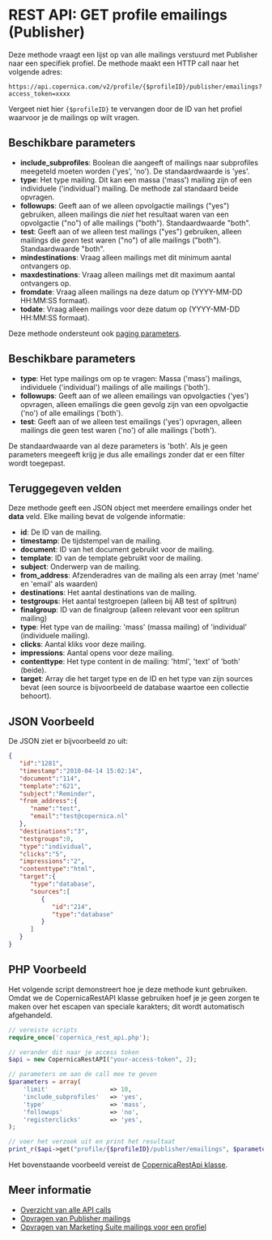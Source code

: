 # REST API: GET profile emailings (Publisher)

Deze methode vraagt een lijst op van alle mailings verstuurd met Publisher 
naar een specifiek profiel. 
De methode maakt een HTTP call naar het volgende adres:

`https://api.copernica.com/v2/profile/{$profileID}/publisher/emailings?access_token=xxxx`

Vergeet niet hier `{$profileID}` te vervangen door de ID van het profiel 
waarvoor je de mailings op wilt vragen.

## Beschikbare parameters

* **include_subprofiles**: Boolean die aangeeft of mailings naar subprofiles 
meegeteld moeten worden ('yes', 'no'). De standaardwaarde is 'yes'. 
* **type**: Het type mailing. Dit kan een massa ('mass') mailing zijn of 
een individuele ('individual') mailing. De methode zal standaard beide 
opvragen.
* **followups**: Geeft aan of we alleen opvolgactie mailings ("yes") gebruiken, alleen mailings 
die *niet* het resultaat waren van een opvolgactie ("no") of alle mailings ("both"). Standaardwaarde "both".
* **test**: Geeft aan of we alleen test mailings ("yes") gebruiken, alleen mailings 
die *geen* test waren ("no") of alle mailings ("both"). Standaardwaarde "both".
* **mindestinations**: Vraag alleen mailings met dit minimum aantal ontvangers op.
* **maxdestinations**: Vraag alleen mailings met dit maximum aantal ontvangers op.
* **fromdate**: Vraag alleen mailings na deze datum op (YYYY-MM-DD HH:MM:SS formaat).
* **todate**: Vraag alleen mailings voor deze datum op (YYYY-MM-DD HH:MM:SS formaat). 

Deze methode ondersteunt ook [paging parameters](./rest-paging).

## Beschikbare parameters

* **type**: Het type mailings om op te vragen: Massa ('mass') mailings, individuele ('individual') mailings 
of alle mailings ('both').
* **followups**: Geeft aan of we alleen emailings van opvolgacties ('yes') opvragen, 
alleen emailings die geen gevolg zijn van een opvolgactie ('no') of alle emailings ('both').
* **test**: Geeft aan of we alleen test emailings ('yes') opvragen, alleen 
mailings die geen test waren ('no') of alle mailings ('both').

De standaardwaarde van al deze parameters is 'both'. Als je geen parameters 
meegeeft krijg je dus alle emailings zonder dat er een filter wordt toegepast.

## Teruggegeven velden

Deze methode geeft een JSON object met meerdere emailings onder het **data** 
veld. Elke mailing bevat de volgende informatie:

* **id**: De ID van de mailing. 
* **timestamp**: De tijdstempel van de mailing.
* **document**: ID van het document gebruikt voor de mailing.
* **template**: ID van de template gebruikt voor de mailing.
* **subject**: Onderwerp van de mailing.
* **from_address**: Afzenderadres van de mailing als een array (met 'name' en 'email' als waarden)
* **destinations**: Het aantal destinations van de mailing.
* **testgroups**: Het aantal testgroepen (alleen bij AB test of splitrun)
* **finalgroup**: ID van de finalgroup (alleen relevant voor een splitrun mailing)
* **type**: Het type van de mailing: 'mass' (massa mailing) of 'individual' (individuele mailing).
* **clicks**: Aantal kliks voor deze mailing.
* **impressions**: Aantal opens voor deze mailing.
* **contenttype**: Het type content in de mailing: 'html', 'text' of 'both' (beide).
* **target**: Array die het target type en de ID en het type van zijn sources bevat (een source is bijvoorbeeld de database waartoe een collectie behoort).

## JSON Voorbeeld

De JSON ziet er bijvoorbeeld zo uit:

```json
{  
   "id":"1281",
   "timestamp":"2010-04-14 15:02:14",
   "document":"114",
   "template":"621",
   "subject":"Reminder",
   "from_address":{  
      "name":"test",
      "email":"test@copernica.nl"
   },
   "destinations":"3",
   "testgroups":0,
   "type":"individual",
   "clicks":"5",
   "impressions":"2",
   "contenttype":"html",
   "target":{  
      "type":"database",
      "sources":[  
         {  
            "id":"214",
            "type":"database"
         }
      ]
   }
}
```

## PHP Voorbeeld

Het volgende script demonstreert hoe je deze methode kunt gebruiken. Omdat we de 
CopernicaRestAPI klasse gebruiken hoef je je geen zorgen te maken over het escapen 
van speciale karakters; dit wordt automatisch afgehandeld.

```php
// vereiste scripts
require_once('copernica_rest_api.php');

// verander dit naar je access token
$api = new CopernicaRestAPI("your-access-token", 2);

// parameters om aan de call mee te geven
$parameters = array(
    'limit'                 => 10,
    'include_subprofiles'   => 'yes',
    'type'                  => 'mass',
    'followups'             => 'no',
    'registerclicks'        => 'yes',
);

// voer het verzoek uit en print het resultaat
print_r($api->get("profile/{$profileID}/publisher/emailings", $parameters));
```

Het bovenstaande voorbeeld vereist de [CopernicaRestApi klasse](./rest-php).

## Meer informatie

* [Overzicht van alle API calls](./rest-api)
* [Opvragen van Publisher mailings](./rest-get-publisher-emailings)
* [Opvragen van Marketing Suite mailings voor een profiel](./rest-get-profile-ms-emailings)
